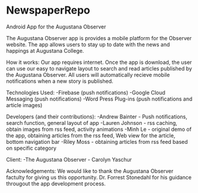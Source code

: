 # NewspaperRepo
Android App for the Augustana Observer

The Augustana Observer app is provides a mobile platform for the Observer website. The app allows users to stay up to
date with the news and happings at Augustana College. 

How it works:
Our app requires internet. 
Once the app is download, the user can use our easy to navigate layout to search and read articles published by the Augustana Observer. 
All users will automatically recieve mobile notifications when a new story is published. 

Technologies Used:
-Firebase (push notifications)
-Google Cloud Messaging (push notifications)
-Word Press Plug-ins (push notifications and article images)


Developers (and their contributions):
-Andrew Bainter - Push notifications, search function, general layout of app
-Lauren Johnson - rss caching, obtain images from rss feed, activity animations
-Minh Le - original demo of the app, obtaining articles from the rss feed, Web view for the article, bottom navigation bar
-Riley Moss - obtaining articles from rss feed based on specific category

Client:
-The Augustana Observer - Carolyn Yaschur

Acknowledgements:
We would like to thank the Augustana Observer factulty for giving us this opportunity. Dr. Forrest Stonedahl
for his guidance througout the app development process. 
